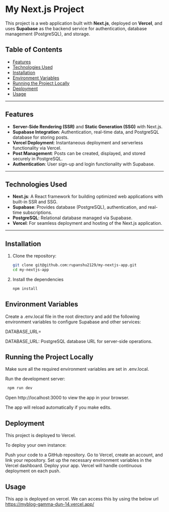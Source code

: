 # My Next.js Project

This project is a web application built with **Next.js**, deployed on **Vercel**, and uses **Supabase** as the backend service for authentication, database management (PostgreSQL), and storage.

## Table of Contents
- [Features](#features)
- [Technologies Used](#technologies-used)
- [Installation](#installation)
- [Environment Variables](#environment-variables)
- [Running the Project Locally](#running-the-project-locally)
- [Deployment](#deployment)
- [Usage](#usage)

---

## Features

- **Server-Side Rendering (SSR)** and **Static Generation (SSG)** with Next.js.
- **Supabase Integration**: Authentication, real-time data, and PostgreSQL database for storing posts.
- **Vercel Deployment**: Instantaneous deployment and serverless functionality via Vercel.
- **Post Management**: Posts can be created, displayed, and stored securely in PostgreSQL.
- **Authentication**: User sign-up and login functionality with Supabase.

---

## Technologies Used

- **Next.js**: A React framework for building optimized web applications with built-in SSR and SSG.
- **Supabase**: Provides database (PostgreSQL), authentication, and real-time subscriptions.
- **PostgreSQL**: Relational database managed via Supabase.
- **Vercel**: For seamless deployment and hosting of the Next.js application.

---

## Installation

1. Clone the repository:

   ```bash
   git clone git@github.com:rupanshu2129/my-nextjs-app.git
   cd my-nextjs-app

2. Install the dependencies

    ```bash
    npm install

## Environment Variables

Create a .env.local file in the root directory and add the following environment variables to configure Supabase and other services:

DATABASE_URL=<your-postgres-url>

DATABASE_URL: PostgreSQL database URL for server-side operations.

## Running the Project Locally
Make sure all the required environment variables are set in .env.local.

Run the development server:

   ```bash
    npm run dev
   ```
Open http://localhost:3000 to view the app in your browser.

The app will reload automatically if you make edits.

## Deployment
This project is deployed to Vercel.

To deploy your own instance:

Push your code to a GitHub repository.
Go to Vercel, create an account, and link your repository.
Set up the necessary environment variables in the Vercel dashboard.
Deploy your app. Vercel will handle continuous deployment on each push.

## Usage
This app is deployed on vercel. We can access this by using the below url
https://myblog-gamma-dun-14.vercel.app/

